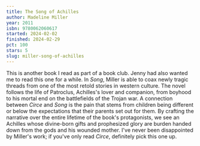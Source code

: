 ```yaml
---
title: The Song of Achilles
author: Madeline Miller
year: 2011
isbn: 9780062060617
started: 2024-02-02
finished: 2024-02-29
pct: 100
stars: 5
slug: miller-song-of-achilles
---
```


This is another book I read as part of a book club. Jenny had also wanted me to read this one for a while. In *Song*, Miller is able to coax newly tragic threads from one of the most retold stories in western culture. The novel follows the life of Patroclus, Achilles's lover and companion, from boyhood to his mortal end on the battlefields of the Trojan war. A connection between *Circe* and *Song* is the pain that stems from children being different or below the expectations that their parents set out for them. By crafting the narrative over the entire lifetime of the book's protagonists, we see an Achilles whose divine-born gifts and prophesized glory are burden handed down from the gods and his wounded mother. I've never been disappointed by Miller's work; if you've only read *Circe*, definitely pick this one up.
